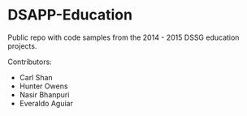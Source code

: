 DSAPP-Education
===============

Public repo with code samples from the 2014 - 2015 DSSG education projects.

Contributors:
* Carl Shan
* Hunter Owens
* Nasir Bhanpuri
* Everaldo Aguiar

